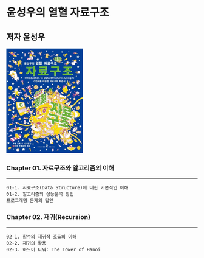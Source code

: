 윤성우의 열혈 자료구조
=====================
저자 윤성우
-----------

<img src = "./img/book.jpeg" width="40%">

### Chapter 01. 자료구조와 알고리즘의 이해
- - -
```
01-1. 자료구조(Data Structure)에 대한 기본적인 이해
01-2. 알고리즘의 성능분석 방법
프로그래밍 문제의 답안
```

### Chapter 02. 재귀(Recursion)
- - -
```
02-1. 함수의 재귀적 호출의 이해
02-2. 재귀의 활용
02-3. 하노이 타워: The Tower of Hanoi
```
